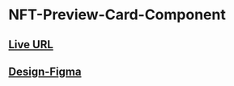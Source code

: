 # NFT-Preview-Card-Component

## [Live URL](https://temuritsutskiridze.github.io/NFT-Preview-Card-Component-Youtube/)

## [Design-Figma](https://www.figma.com/file/SYFRvTvTGdCo3iTXxu2kZE/nft-preview-card-component?type=design&node-id=0-84&t=cBQNIF7y0zmsMDKh-0)
